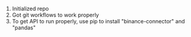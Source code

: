 1. Initialized repo
2. Got git workflows to work properly
3. To get API to run properly, use pip to install "binance-connector" and "pandas"
